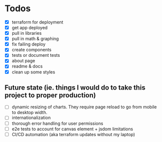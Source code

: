 # Todos

- [x] terraform for deployment
- [x] get app deployed
- [x] pull in libraries
- [x] pull in math & graphing
- [x] fix failing deploy
- [x] create components
- [x] tests or document tests
- [x] about page
- [x] readme & docs
- [x] clean up some styles

## Future state (ie. things I would do to take this project to proper production)

- [ ] dynamic resizing of charts. They require page reload to go from mobile to desktop width.
- [ ] internationalization
- [ ] thorough error handling for user permissions
- [ ] e2e tests to account for canvas element + jsdom limitations
- [ ] CI/CD automation (aka terraform updates without my laptop)
